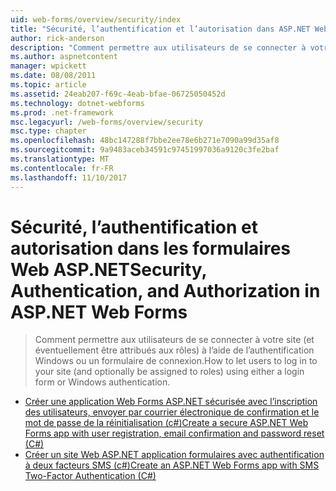 ```yaml
---
uid: web-forms/overview/security/index
title: "Sécurité, l’authentification et l’autorisation dans ASP.NET Web Forms | Documents Microsoft"
author: rick-anderson
description: "Comment permettre aux utilisateurs de se connecter à votre site (et éventuellement être attribués aux rôles) à l’aide de l’authentification Windows ou un formulaire de connexion."
ms.author: aspnetcontent
manager: wpickett
ms.date: 08/08/2011
ms.topic: article
ms.assetid: 24eab207-f69c-4eab-bfae-06725050452d
ms.technology: dotnet-webforms
ms.prod: .net-framework
msc.legacyurl: /web-forms/overview/security
msc.type: chapter
ms.openlocfilehash: 48bc147288f7bbe2ee78e6b271e7090a99d35af8
ms.sourcegitcommit: 9a9483aceb34591c97451997036a9120c3fe2baf
ms.translationtype: MT
ms.contentlocale: fr-FR
ms.lasthandoff: 11/10/2017
---
```

<a name="security-authentication-and-authorization-in-aspnet-web-forms"></a><span data-ttu-id="a3b3f-103">Sécurité, l’authentification et autorisation dans les formulaires Web ASP.NET</span><span class="sxs-lookup"><span data-stu-id="a3b3f-103">Security, Authentication, and Authorization in ASP.NET Web Forms</span></span>
====================
> <span data-ttu-id="a3b3f-104">Comment permettre aux utilisateurs de se connecter à votre site (et éventuellement être attribués aux rôles) à l’aide de l’authentification Windows ou un formulaire de connexion.</span><span class="sxs-lookup"><span data-stu-id="a3b3f-104">How to let users to log in to your site (and optionally be assigned to roles) using either a login form or Windows authentication.</span></span>


- [<span data-ttu-id="a3b3f-105">Créer une application Web Forms ASP.NET sécurisée avec l’inscription des utilisateurs, envoyer par courrier électronique de confirmation et le mot de passe de la réinitialisation (c#)</span><span class="sxs-lookup"><span data-stu-id="a3b3f-105">Create a secure ASP.NET Web Forms app with user registration, email confirmation and password reset (C#)</span></span>](create-a-secure-aspnet-web-forms-app-with-user-registration-email-confirmation-and-password-reset.md)
- [<span data-ttu-id="a3b3f-106">Créer un site Web ASP.NET application formulaires avec authentification à deux facteurs SMS (c#)</span><span class="sxs-lookup"><span data-stu-id="a3b3f-106">Create an ASP.NET Web Forms app with SMS Two-Factor Authentication (C#)</span></span>](create-an-aspnet-web-forms-app-with-sms-two-factor-authentication.md)
